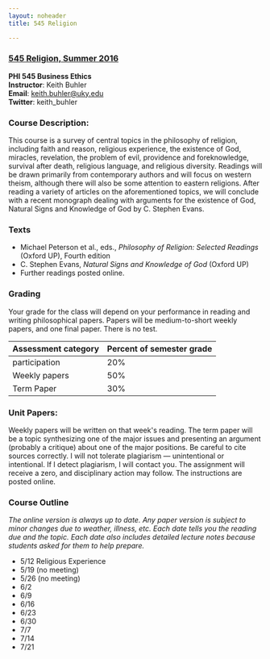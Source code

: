 ```yaml
---
layout: noheader
title: 545 Religion

---
```


### [545 Religion, Summer 2016](/PHI545.pdf)
**PHI 545 Business Ethics**  
**Instructor**: Keith Buhler  
**Email**: [keith.buhler@uky.edu](emailto:keith.buhler@uky.edu)  
**Twitter**: keith_buhler  

### Course Description: 

This course is a survey of central topics in the philosophy of religion, including faith and reason, religious experience, the existence of God, miracles, revelation, the problem of evil, providence and foreknowledge, survival after death, religious language, and religious diversity.  Readings will be drawn primarily from contemporary authors and will focus on western theism, although there will also be some attention to eastern religions.  After reading a variety of articles on the aforementioned topics, we will conclude with a recent monograph dealing with arguments for the existence of God, Natural Signs and Knowledge of God by C. Stephen Evans.

### Texts

* Michael Peterson et al., eds., *Philosophy of Religion: Selected Readings* (Oxford UP), Fourth edition
* C. Stephen Evans, *Natural Signs and Knowledge of God* (Oxford UP)
* Further readings posted online.


### Grading
Your grade for the class will depend on your performance in reading and writing philosophical papers. Papers will be medium-to-short weekly papers, and one final paper. There is no test. 


|  Assessment category  |  Percent of semester grade |
| -----------------------| -----------------------|
| participation          |  20% |
| Weekly papers          |  50% |
| Term Paper             |  30% |


### Unit Papers:  
Weekly papers will be written on that week's reading. The term paper will be a topic synthesizing one of the major issues and presenting an argument (probably a critique) about one of the major positions. Be careful to cite  sources correctly. I will not tolerate plagiarism — unintentional or intentional.  If I detect plagiarism, I will contact you. The assignment will receive a zero, and disciplinary action may follow. The instructions are posted online. 


### Course Outline

*The online version is always up to date. Any paper version is subject to minor changes due to weather, illness, etc. Each date tells you the reading due and the topic. Each date also includes detailed lecture notes because students asked for them to help prepare.*

* 5/12 Religious Experience
* 5/19 (no meeting)
* 5/26 (no meeting)
* 6/2
* 6/9
* 6/16
* 6/23
* 6/30
* 7/7
* 7/14
* 7/21